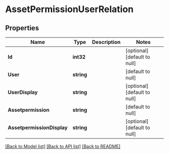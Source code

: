 # AssetPermissionUserRelation

## Properties
Name | Type | Description | Notes
------------ | ------------- | ------------- | -------------
**Id** | **int32** |  | [optional] [default to null]
**User** | **string** |  | [default to null]
**UserDisplay** | **string** |  | [optional] [default to null]
**Assetpermission** | **string** |  | [default to null]
**AssetpermissionDisplay** | **string** |  | [optional] [default to null]

[[Back to Model list]](../README.md#documentation-for-models) [[Back to API list]](../README.md#documentation-for-api-endpoints) [[Back to README]](../README.md)


